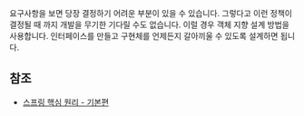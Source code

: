 요구사항을 보면 당장 결정하기 어려운 부분이 있을 수 있습니다. 그렇다고 이런 정책이 결정될 때 까지 개발을 무기한 기다릴 수도 없습니다. 이럴 경우 객체 지향 설계 방법을 사용합니다. 인터페이스를 만들고 구현체를 언제든지 갈아끼울 수 있도록 설계하면 됩니다.

## 참조
* [스프링 핵심 원리 - 기본편](https://www.inflearn.com/course/%EC%8A%A4%ED%94%84%EB%A7%81-%ED%95%B5%EC%8B%AC-%EC%9B%90%EB%A6%AC-%EA%B8%B0%EB%B3%B8%ED%8E%B8/dashboard)